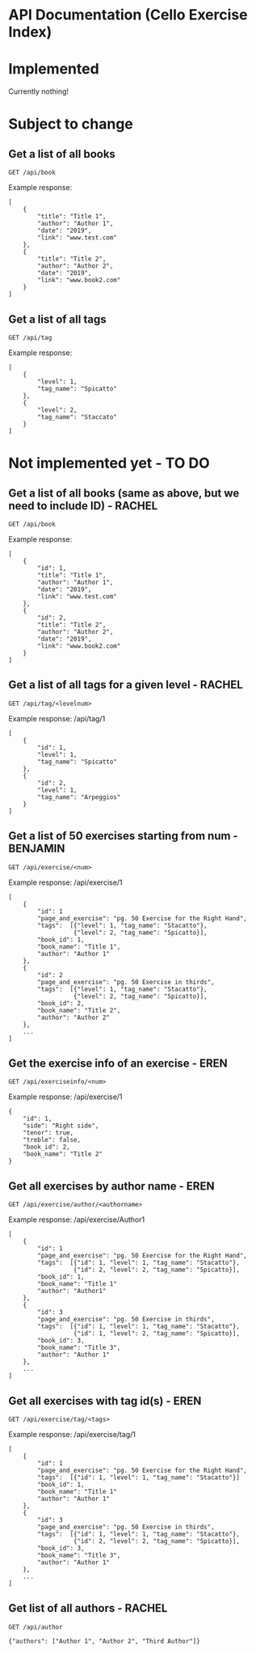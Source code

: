 # API Documentation (Cello Exercise Index)

# Implemented
Currently nothing!

# Subject to change
## Get a list of all books 
```
GET /api/book
```
Example response:
```
[
    {
        "title": "Title 1",
        "author": "Author 1",
        "date": "2019",
        "link": "www.test.com"
    },
    {
        "title": "Title 2",
        "author": "Author 2",
        "date": "2019",
        "link": "www.book2.com"
    }
]
```

## Get a list of all tags
```
GET /api/tag
```
Example response:
```
[
    {
        "level": 1,
        "tag_name": "Spicatto"
    },
    {
        "level": 2,
        "tag_name": "Staccato"
    }
]
```

# Not implemented yet - TO DO
## Get a list of all books (same as above, but we need to include ID) - RACHEL
```
GET /api/book
```
Example response:
```
[
    {   
        "id": 1,
        "title": "Title 1",
        "author": "Author 1",
        "date": "2019",
        "link": "www.test.com"
    },
    {
        "id": 2,
        "title": "Title 2",
        "author": "Author 2",
        "date": "2019",
        "link": "www.book2.com"
    }
]
```

## Get a list of all tags for a given level - RACHEL
```
GET /api/tag/<levelnum>
```
Example response: /api/tag/1
```
[
    {
        "id": 1,
        "level": 1,
        "tag_name": "Spicatto"
    },
    {   
        "id": 2,
        "level": 1,
        "tag_name": "Arpeggios"
    }
]
```

## Get a list of 50 exercises starting from num - BENJAMIN
``` 
GET /api/exercise/<num>
```
Example response: /api/exercise/1
```
[
    {
        "id": 1
        "page_and_exercise": "pg. 50 Exercise for the Right Hand",
        "tags":  [{"level": 1, "tag_name": "Stacatto"}, 
                  {"level": 2, "tag_name": "Spicatto}],
        "book_id": 1,
        "book_name": "Title 1",
        "author": "Author 1"
    },
    {
        "id": 2
        "page_and_exercise": "pg. 50 Exercise in thirds",
        "tags":  [{"level": 1, "tag_name": "Stacatto"}, 
                  {"level": 2, "tag_name": "Spicatto}],
        "book_id": 2,
        "book_name": "Title 2",
        "author": "Author 2"
    },
    ...
]
```

## Get the exercise info of an exercise - EREN
``` 
GET /api/exerciseinfo/<num>
```
Example response: /api/exercise/1
```
{
    "id": 1,
    "side": "Right side",
    "tenor": true,
    "treble": false,
    "book_id": 2,
    "book_name": "Title 2"
}
```

## Get all exercises by author name - EREN
``` 
GET /api/exercise/author/<authorname>
```
Example response: /api/exercise/Author1
```
[
    {
        "id": 1
        "page_and_exercise": "pg. 50 Exercise for the Right Hand",
        "tags":  [{"id": 1, "level": 1, "tag_name": "Stacatto"}, 
                  {"id": 2, "level": 2, "tag_name": "Spicatto}],
        "book_id": 1,
        "book_name": "Title 1"
        "author": "Author1"
    },
    {
        "id": 3
        "page_and_exercise": "pg. 50 Exercise in thirds",
        "tags":  [{"id": 1, "level": 1, "tag_name": "Stacatto"}, 
                  {"id": 1, "level": 2, "tag_name": "Spicatto}],
        "book_id": 3,
        "book_name": "Title 3",
        "author": "Author 1"
    },
    ...
]
```

## Get all exercises with tag id(s) - EREN
```
GET /api/exercise/tag/<tags>
```
Example response: /api/exercise/tag/1
```
[
    {
        "id": 1
        "page_and_exercise": "pg. 50 Exercise for the Right Hand",
        "tags":  [{"id": 1, "level": 1, "tag_name": "Stacatto"}]
        "book_id": 1,
        "book_name": "Title 1"
        "author": "Author 1"
    },
    {
        "id": 3
        "page_and_exercise": "pg. 50 Exercise in thirds",
        "tags":  [{"id": 1, "level": 1, "tag_name": "Stacatto"}, 
                  {"id": 2, "level": 2, "tag_name": "Spicatto}],
        "book_id": 3,
        "book_name": "Title 3",
        "author": "Author 1"
    },
    ...
]
```

## Get list of all authors - RACHEL
```
GET /api/author
```
```
{"authors": ["Author 1", "Author 2", "Third Author"]}
```
